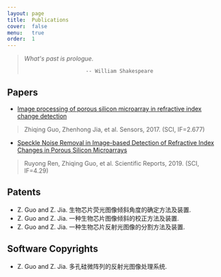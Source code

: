 ```yaml
---
layout: page
title:  Publications
cover:  false
menu:   true
order:  1
---
```


> _What's past is prologue._
>
>                         -- William Shakespeare

## Papers
* [Image processing of porous silicon microarray in refractive index change detection](http://xueshu.baidu.com/usercenter/paper/show?paperid=e4fbc2f858485859afe7f4606bf124d5&site=xueshu_se&hitarticle=1)
>Zhiqing Guo, Zhenhong Jia, et al. Sensors, 2017. (SCI, IF=2.677)

* [Speckle Noise Removal in Image-based Detection of Refractive Index Changes in Porous Silicon Microarrays](https://www.nature.com/articles/s41598-019-51435-y)
>Ruyong Ren, Zhiqing Guo, et al. Scientific Reports, 2019. (SCI, IF=4.29)

## Patents
* Z. Guo and Z. Jia. 生物芯片荧光图像倾斜角度的确定方法及装置.
* Z. Guo and Z. Jia. 一种生物芯片图像倾斜的校正方法及装置.
* Z. Guo and Z. Jia. 一种生物芯片反射光图像的分割方法及装置.

## Software Copyrights
* Z. Guo and Z. Jia. 多孔硅微阵列的反射光图像处理系统.
